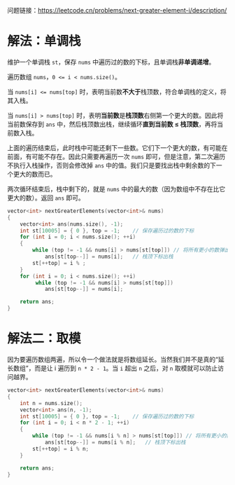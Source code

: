 问题链接：https://leetcode.cn/problems/next-greater-element-i/description/

# 解法：单调栈

维护一个单调栈 `st`，保存 `nums` 中遍历过的数的下标，且单调栈**非单调递增**。

遍历数组 `nums`，`0 <= i < nums.size()`。

当 `nums[i] <= nums[top]` 时，表明当前数**不大于**栈顶数，符合单调栈的定义，将其入栈。

当 `nums[i] > nums[top]` 时，表明**当前数**是**栈顶数**右侧第一个更大的数。因此将当前数保存到 `ans` 中，然后栈顶数出栈，继续循环**直到当前数 $\le$ 栈顶数**，再将当前数入栈。

上面的遍历结束后，此时栈中可能还剩下一些数。它们下一个更大的数，有可能在前面，有可能不存在。因此只需要再遍历一次 `nums` 即可，但是注意，第二次遍历不执行入栈操作，否则会修改掉 `ans` 中的值。我们只是要找出栈中剩余数的下一个更大的数而已。

两次循环结束后，栈中剩下的，就是 `nums` 中的最大的数（因为数组中不存在比它更大的数）。返回 `ans` 即可。

```cpp
vector<int> nextGreaterElements(vector<int>& nums)
{
    vector<int> ans(nums.size(), -1);
    int st[10005] = { 0 }, top = -1;    // 保存遍历过的数的下标    
    for (int i = 0; i < nums.size(); ++i)
    {
        while (top != -1 && nums[i] > nums[st[top]]) // 将所有更小的数弹出栈
            ans[st[top--]] = nums[i];   // 栈顶下标出栈
        st[++top] = i % ;
    }
    for (int i = 0; i < nums.size(); ++i)
         while (top != -1 && nums[i] > nums[st[top]])
            ans[st[top--]] = nums[i];

    return ans;
}
```

# 解法二：取模

因为要遍历数组两遍，所以令一个做法就是将数组延长。当然我们并不是真的“延长数组”，而是让 i 遍历到 `n * 2 - 1`。当 `i` 超出 `n` 之后，对 `n` 取模就可以防止访问越界。

```cpp
vector<int> nextGreaterElements(vector<int>& nums)
{
    int n = nums.size();
    vector<int> ans(n, -1);
    int st[10005] = { 0 }, top = -1;    // 保存遍历过的数的下标    
    for (int i = 0; i < n * 2 - 1; ++i)
    {
        while (top != -1 && nums[i % n] > nums[st[top]]) // 将所有更小的数弹出栈
            ans[st[top--]] = nums[i % n];   // 栈顶下标出栈
        st[++top] = i % n;
    }

    return ans;
}
```
